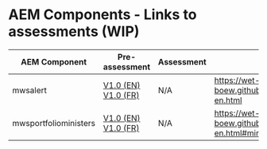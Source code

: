 # AEM Components - Links to assessments (WIP)

| AEM Component | Pre-assessment | Assessment  | Reference Implementation |
| ------------- | ------------- | ------------- | ------------- |
| mwsalert  | <a href="https://servicecanada.github.io/aem-wet-reference/aem-package/content/alerts/a11y-1-en.html">V1.0 (EN)</a><br><a href="https://servicecanada.github.io/aem-wet-reference/aem-package/content/alerts/a11y-1-fr.html">V1.0 (FR) | N/A  | <https://wet-boew.github.io/GCWeb/common/alert/alerts-en.html> |
| mwsportfolioministers  | <a href="https://servicecanada.github.io/aem-wet-reference/aem-package/content/portfolioministers/a11y-1-en.html">V1.0 (EN)</a><br><a href="https://servicecanada.github.io/aem-wet-reference/aem-package/content/portfolioministers/a11y-1-fr.html">V1.0 (FR)  | N/A  |<https://wet-boew.github.io/GCWeb/components/components-en.html#min-port>  |
